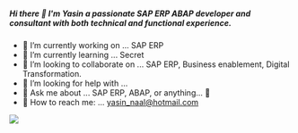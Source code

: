 ##### Hi there 👋 I'm Yasin a passionate SAP ERP ABAP developer and consultant with both technical and functional experience.

- :floppy_disk: I’m currently working on ... SAP ERP
- :rocket: I’m currently learning ... Secret
- 👯 I’m looking to collaborate on ... SAP ERP, Business enablement, Digital Transformation.
- 🤔 I’m looking for help with ... 
- 💬 Ask me about ... SAP ERP, ABAP, or anything... :yellow_heart:
- :love_letter: How to reach me: ... yasin_naal@hotmail.com

<img src="https://github-readme-stats.vercel.app/api?username=yasinnaal&&show_icons=true&title_color=ffffff&icon_color=bb2acf&text_color=daf7dc&bg_color=151515">
